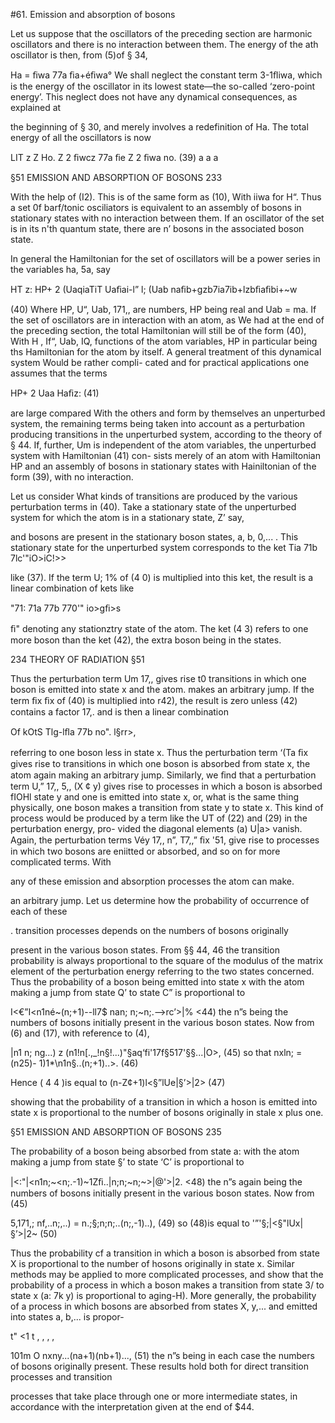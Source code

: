 #61. Emission and absorption of bosons

Let us suppose that the oscillators of the preceding section are
harmonic oscillators and there is no interaction between them. The
energy of the ath oscillator is then, from (5)of § 34,

Ha = ﬁwa 77a ﬁa+éﬁwa°
We shall neglect the constant term 3-1ﬂiwa, which is the energy of the
oscillator in its lowest state—the so-called ‘zero-point energy’. This
neglect does not have any dynamical consequences, as explained at

the beginning of § 30, and merely involves a redefinition of Ha. The
total energy of all the oscillators is now

LIT z Z Ho. Z 2 ﬁwcz 77a ﬁe Z 2 ﬁwa no. (39)
a a a

§51 EMISSION AND ABSORPTION OF BOSONS 233

With the help of (I2). This is of the same form as (10), With iiwa for
H“. Thus a set 0f barf/tonic osciliators is equivalent to an assembly of
bosons in stationary states with no interaction between them. If an
oscillator of the set is in its n'th quantum state, there are n’ bosons in
the associated boson state.

In general the Hamiltonian for the set of oscillators will be a power
series in the variables ha, 5a, say

HT z: HP+ 2 (UaqiaTiT Uaﬁai-l” l; (Uab naﬁb+gzb7ia7ib+lzbﬁaﬁbi+~w

(40)
Where HP, U“, Uab, 171,, are numbers, HP being real and Uab = ma. If
the set of oscillators are in interaction with an atom, as We had at
the end of the preceding section, the total Hamiltonian will still be
of the form (40), With H , If“, Uab, IQ, functions of the atom variables,
HP in particular being ths Hamiltonian for the atom by itself. A
general treatment of this dynamical system Would be rather compli-
cated and for practical applications one assumes that the terms

HP+ 2 Uaa Haﬁz: (41)

are large compared With the others and form by themselves an
unperturbed system, the remaining terms being taken into account
as a perturbation producing transitions in the unperturbed system,
according to the theory of § 44. If, further, Um is independent of the
atom variables, the unperturbed system with Hamiltonian (41) con-
sists merely of an atom with Hamiltonian HP and an assembly of
bosons in stationary states with Hainiltonian of the form (39), with
no interaction.

Let us consider What kinds of transitions are produced by the
various perturbation terms in (40). Take a stationary state of the
unperturbed system for which the atom is in a stationary state, Z’ say,

and bosons are present in the stationary boson states, a, b, 0,... . This
stationary state for the unperturbed system corresponds to the ket
Tia 71b 7lc'"iO>iC!>> 

like (37). If the term U; 1% of (4 0) is multiplied into this ket, the
result is a Iinear combination of kets like

"71: 71a 77b 770'" io>gﬁ>s 

ﬁ" denoting any stationztry state of the atom. The ket (4 3) refers to
one more boson than the ket (42), the extra boson being in the states.

234 THEORY OF RADIATION §51

Thus the perturbation term Um 17,, gives rise t0 transitions in which
one boson is emitted into state x and the atom. makes an arbitrary
jump. If the term ﬁx ﬁx of (40) is multiplied into r42), the result is
zero unless (42) contains a factor 17,. and is then a linear combination

Of kOtS  Tlg-lﬂa 77b no".  l§rr>,

referring to one boson less in state x. Thus the perturbation term
‘(Ta ﬁx gives rise to transitions in which one boson is absorbed from
state x, the atom again making an arbitrary jump. Similarly, we ﬁnd
that a perturbation term U,” 17,, 5,, (X ¢ y) gives rise to processes in
which a boson is absorbed fIOHl state y and one is emitted into state
x, or, what is the same thing physically, one boson makes a transition
from state y to state x. This kind of process would be produced by
a term like the UT of (22) and (29) in the perturbation energy, pro-
vided the diagonal elements (a) U|a> vanish. Again, the perturbation
terms Véy 17,, n”, T7,,” ﬁx '51, give rise to processes in which two bosons are
eniitted or absorbed, and so on for more complicated terms. With

any of these emission and absorption processes the atom can make.

an arbitrary jump.
Let us determine how the probability of occurrence of each of these

. transition processes depends on the numbers of bosons originally

present in the various boson states. From §§ 44, 46 the transition
probability is always proportional to the square of the modulus of
the matrix element of the perturbation energy referring to the two
states concerned. Thus the probability of a boson being emitted into
state x with the atom making a jump from state Q’ to state C” is
proportional to

I<€”I<n1né~(n;+1)--ll7$ nan; n;~n;.-->rc’>|% <44)
the n”s being the numbers of bosons initially present in the various
boson states. Now from (6) and (17), with reference to (4),

|n1 n; ng...) z (n1!n[.,_!n§!...)"§aq‘fi'17f§517'§§...|O>, (45)
so that nxln;  = (n25)- 1)1*\n1n§..(n;+1)..>. (46)

Hence ( 4 4 )is equal to
(n-Z¢+1)l<§”lUe|§’>|2> (47)

showing that the probability of a transition in which a hoson is emitted
into state x is proportional to the number of bosons originally in stale x
plus one.

§51 EMISSION AND ABSORPTION OF BOSONS 235

The probability of a boson being absorbed from state a: with the
atom making a jump from state §’ to state ‘C’ is proportional to

|<:"|<n1n;~<n;.-1)~1Zﬁ..|n;n;~n;~>|@'>|2. <48)
the n”s again being the numbers of bosons initially present in the
various boson states. Now from (45)

5,171,; nf,..n;,..) = n.;§;n;n;..(n;,-1)..), (49)
so (48)is equal to '”'§;|<§"lUx|§’>|2~ (50)

Thus the probability cf a transition in which a boson is absorbed from
state X is proportional to the number of hosons originally in state x.
Similar methods may be applied to more complicated processes,
and show that the probability of a process in which a boson makes
a transition from state 3/ to state x (a: 7k y) is proportional to aging-H).
More generally, the probability of a process in which bosons are
absorbed from states X, y,... and emitted into states a, b,... is propor-

t" <1 t , , , ,

101m O nxny...(na+1)(nb+1)..., (51)
the n”s being in each case the numbers of bosons originally present.
These results hold both for direct transition processes and transition

processes that take place through one or more intermediate states,
in accordance with the interpretation given at the end of $44.
